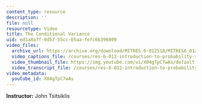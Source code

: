 ```yaml
---
content_type: resource
description: ''
file: null
resourcetype: Video
title: The Conditional Variance
uid: ed1a8a7f-0d57-55cc-65aa-fefc6b396809
video_files:
  archive_url: https://archive.org/download/MITRES.6-012S18/MITRES6_012S18_L13-06_300k.mp4
  video_captions_file: /courses/res-6-012-introduction-to-probability-spring-2018/43981d5afc025600b2ee6b1eb936a443_X04gTpC7wAs.vtt
  video_thumbnail_file: https://img.youtube.com/vi/X04gTpC7wAs/default.jpg
  video_transcript_file: /courses/res-6-012-introduction-to-probability-spring-2018/3d9eb4cffc575c81702dfae5504e6321_X04gTpC7wAs.pdf
video_metadata:
  youtube_id: X04gTpC7wAs
---
```


**Instructor:** John Tsitsiklis